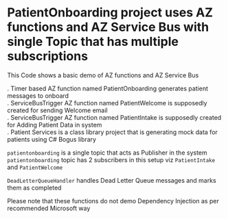 # PatientOnboarding project uses AZ functions and AZ Service Bus with single Topic that has multiple subscriptions



This Code shows a basic demo of AZ functions and AZ Service Bus

. Timer based AZ function named PatientOnboarding generates patient messages to onboard <br/>
. ServiceBusTrigger AZ function named PatientWelcome is supposedly created for sending Welcome email <br/>
. ServiceBusTrigger AZ function named PatientIntake is supposedly created for Adding Patient Data in system <br/>
. Patient Services is a class library project that is generating mock data for patients using C# Bogus library <br/>


`patientonboarding` is a single topic that acts as Publisher in the system <br/>
`patientonboarding` topic has 2 subscribers in this setup viz `PatientIntake` and `PatientWelcome` <br/>

`DeadLetterQueueHandler` handles Dead Letter Queue messages and marks them as completed<br/>


Please note that these functions do not demo Dependency Injection as per recommended Microsoft way


